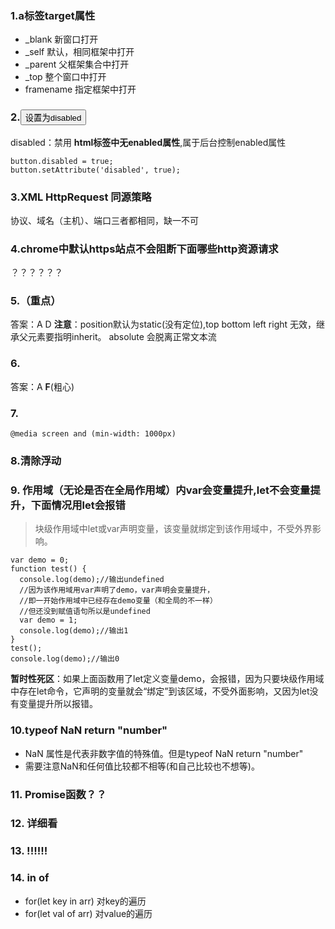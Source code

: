 ### 1.a标签target属性
+ _blank 新窗口打开
+ _self 默认，相同框架中打开
+ _parent 父框架集合中打开
+ _top 整个窗口中打开
+ framename 指定框架中打开

### 2.<button> 设置为disabled
disabled：禁用
**html标签中无enabled属性**,属于后台控制enabled属性
```
button.disabled = true;
button.setAttribute('disabled', true);
```
### 3.XML HttpRequest 同源策略
协议、域名（主机）、端口三者都相同，缺一不可
### 4.chrome中默认https站点不会阻断下面哪些http资源请求
？？？？？？
### 5.（重点）
答案：A D
**注意**：position默认为static(没有定位),top bottom left right 无效，继承父元素要指明inherit。
absolute 会脱离正常文本流
### 6.
答案：A **F**(粗心)
### 7.
```
@media screen and (min-width: 1000px)
```
### 8.清除浮动
### 9. 作用域（无论是否在全局作用域）内var会变量提升,let不会变量提升，下面情况用let会报错
> 块级作用域中let或var声明变量，该变量就绑定到该作用域中，不受外界影响。
```
var demo = 0;
function test() {
  console.log(demo);//输出undefined
  //因为该作用域用var声明了demo，var声明会变量提升，
  //即一开始作用域中已经存在demo变量（和全局的不一样）
  //但还没到赋值语句所以是undefined
  var demo = 1;
  console.log(demo);//输出1
}
test();
console.log(demo);//输出0
```
**暂时性死区**：如果上面函数用了let定义变量demo，会报错，因为只要块级作用域中存在let命令，它声明的变量就会“绑定”到该区域，不受外面影响，又因为let没有变量提升所以报错。

### 10.typeof NaN return "number"
+ NaN 属性是代表非数字值的特殊值。但是typeof NaN return "number"
+ 需要注意NaN和任何值比较都不相等(和自己比较也不想等)。
### 11. Promise函数？？
### 12. 详细看
### 13. !!!!!!
### 14. in of
+ for(let key in arr) 对key的遍历
+ for(let val of arr) 对value的遍历
